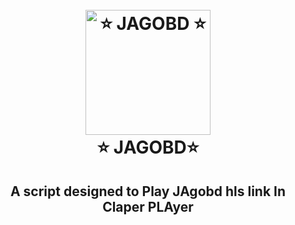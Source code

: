 




<h1 align="center">
  <br>
  <a href="[https://play.google.com/store/apps/details?id=com.aynaott.apps](https://play.google.com/store/apps/details?id=com.jagoapp.jagobd)"><img src="https://jagobd.com/logo-fb-final-final.png" alt="⭐ JAGOBD ⭐" width="200"></a>
  <br>
  ⭐ JAGOBD⭐
  <br>
</h1>

<h2 align="center">A script designed to Play JAgobd hls link In Claper PLAyer</h2>
